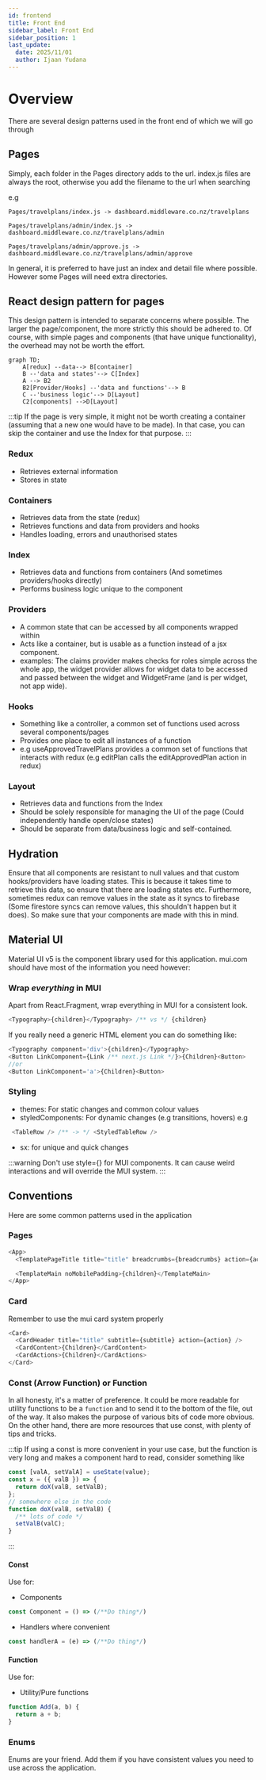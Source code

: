 ```yaml
---
id: frontend
title: Front End
sidebar_label: Front End
sidebar_position: 1
last_update:
  date: 2025/11/01
  author: Ijaan Yudana
---
```


# Overview

There are several design patterns used in the front end of which we will go through

## Pages

Simply, each folder in the Pages directory adds to the url. index.js files are always the root, otherwise you add the filename to the url when searching

e.g

```
Pages/travelplans/index.js -> dashboard.middleware.co.nz/travelplans

Pages/travelplans/admin/index.js -> dashboard.middleware.co.nz/travelplans/admin

Pages/travelplans/admin/approve.js -> dashboard.middleware.co.nz/travelplans/admin/approve
```

In general, it is preferred to have just an index and detail file where possible. However some Pages will need extra directories.

## React design pattern for pages

This design pattern is intended to separate concerns where possible. The larger the page/component, the more strictly this should be adhered to. Of course, with simple pages and components (that have unique functionality), the overhead may not be worth the effort.

```mermaid
graph TD;
    A[redux] --data--> B[container]
    B --'data and states'--> C[Index]
    A --> B2
    B2[Provider/Hooks] --'data and functions'--> B
    C --'business logic'--> D[Layout]
    C2[components] -->D[Layout]
```

:::tip
If the page is very simple, it might not be worth creating a container (assuming that a new one would have to be made). In that case, you can skip the container and use the Index for that purpose.
:::

### Redux

- Retrieves external information
- Stores in state

### Containers

- Retrieves data from the state (redux)
- Retrieves functions and data from providers and hooks
- Handles loading, errors and unauthorised states

### Index

- Retrieves data and functions from containers (And sometimes providers/hooks directly)
- Performs business logic unique to the component

### Providers

- A common state that can be accessed by all components wrapped within
- Acts like a container, but is usable as a function instead of a jsx component.
- examples: The claims provider makes checks for roles simple across the whole app, the widget provider allows for widget data to be accessed and passed between the widget and WidgetFrame (and is per widget, not app wide).

### Hooks

- Something like a controller, a common set of functions used across several components/pages
- Provides one place to edit all instances of a function
- e.g useApprovedTravelPlans provides a common set of functions that interacts with redux (e.g editPlan calls the editApprovedPlan action in redux)

### Layout

- Retrieves data and functions from the Index
- Should be solely responsible for managing the UI of the page (Could independently handle open/close states)
- Should be separate from data/business logic and self-contained.

## Hydration

Ensure that all components are resistant to null values and that custom hooks/providers have loading states. This is because it takes time to retrieve this data, so ensure that there are loading states etc. Furthermore, sometimes redux can remove values in the state as it syncs to firebase (Some firestore syncs can remove values, this shouldn't happen but it does). So make sure that your components are made with this in mind.

## Material UI

Material UI v5 is the component library used for this application. mui.com should have most of the information you need however:

### Wrap _everything_ in MUI

Apart from React.Fragment, wrap everything in MUI for a consistent look.

```js
<Typography>{children}</Typography> /** vs */ {children}
```

If you really need a generic HTML element you can do something like:

```js
<Typography component='div'>{children}</Typography>
<Button LinkComponent={Link /** next.js Link */}>{Children}<Button>
//or
<Button LinkComponent='a'>{Children}<Button>
```

### Styling

- themes: For static changes and common colour values
- styledComponents: For dynamic changes (e.g transitions, hovers)
  e.g

```js
 <TableRow /> /** -> */ <StyledTableRow />
```

- sx: for unique and quick changes

:::warning
Don't use style={} for MUI components. It can cause weird interactions and will override the MUI system.
:::

## Conventions

Here are some common patterns used in the application

### Pages

```js
<App>
  <TemplatePageTitle title="title" breadcrumbs={breadcrumbs} action={actions} />

  <TemplateMain noMobilePadding>{children}</TemplateMain>
</App>
```

### Card

Remember to use the mui card system properly

```js
<Card>
  <CardHeader title="title" subtitle={subtitle} action={action} />
  <CardContent>{Children}</CardContent>
  <CardActions>{Children}</CardActions>
</Card>
```

### Const (Arrow Function) or Function

In all honesty, it's a matter of preference. It could be more readable for utility functions to be a `function` and to send it to the bottom of the file, out of the way. It also makes the purpose of various bits of code more obvious. On the other hand, there are more resources that use const, with plenty of tips and tricks.

:::tip
If using a const is more convenient in your use case, but the function is very long and makes a component hard to read, consider something like

```js
const [valA, setValA] = useState(value);
const x = ({ valB }) => {
  return doX(valB, setValB);
};
// somewhere else in the code
function doX(valB, setValB) {
  /** lots of code */
  setValB(valC);
}
```

:::

#### Const

Use for:

- Components

```js
const Component = () => (/**Do thing*/)
```

- Handlers where convenient

```js
const handlerA = (e) => (/**Do thing*/)
```

#### Function

Use for:

- Utility/Pure functions

```js
function Add(a, b) {
  return a + b;
}
```

### Enums

Enums are your friend. Add them if you have consistent values you need to use across the application.
